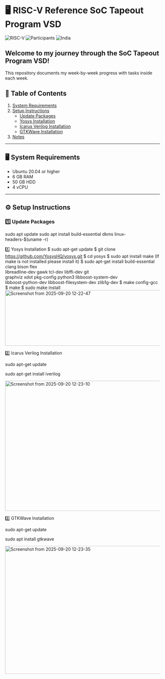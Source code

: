 # 🖥️ RISC-V Reference SoC Tapeout Program VSD

![RISC-V](https://img.shields.io/badge/RISC-V-VSD-blue) ![Participants](https://img.shields.io/badge/Participants-India-orange) ![India](https://img.shields.io/badge/Made%20in-India-green)

## Welcome to my journey through the SoC Tapeout Program VSD!
This repository documents my week-by-week progress with tasks inside each week.

## 📑 Table of Contents
1. [System Requirements](#-system-requirements)
2. [Setup Instructions](#-setup-instructions)
   - [Update Packages](#1️⃣-update-packages)
   - [Yosys Installation](#2️⃣-yosys-installation)
   - [Icarus Verilog Installation](#3️⃣-icarus-verilog-installation)
   - [GTKWave Installation](#4️⃣-gtkwave-installation)
3. [Notes](#-notes)

---

## 🖥️ System Requirements
- Ubuntu 20.04 or higher  
- 6 GB RAM  
- 50 GB HDD  
- 4 vCPU  

---

## ⚙️ Setup Instructions

### 1️⃣ Update Packages

sudo apt update
sudo apt install build-essential dkms linux-headers-$(uname -r)



1️⃣ Yosys Installation
$ sudo apt-get update
$ git clone https://github.com/YosysHQ/yosys.git
$ cd yosys
$ sudo apt install make (If make is not installed please install it)
$ sudo apt-get install build-essential clang bison flex \
libreadline-dev gawk tcl-dev libffi-dev git \
graphviz xdot pkg-config python3 libboost-system-dev \
libboost-python-dev libboost-filesystem-dev zlib1g-dev
$ make config-gcc
$ make
$ sudo make install
<img width="753" height="181" alt="Screenshot from 2025-09-20 12-22-47" src="https://github.com/user-attachments/assets/4edbbf42-3ea2-403c-9001-b15fc97489da" />







2️⃣ Icarus Verilog Installation

sudo apt-get update

sudo apt-get install iverilog

<img width="721" height="424" alt="Screenshot from 2025-09-20 12-23-10" src="https://github.com/user-attachments/assets/ac14c44e-e623-4103-9e44-c9db131cf37d" />


3️⃣ GTKWave Installation

sudo apt-get update

sudo apt install gtkwave

<img width="724" height="417" alt="Screenshot from 2025-09-20 12-23-35" src="https://github.com/user-attachments/assets/60b44559-524a-4409-a147-5a27a103149d" />




